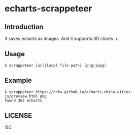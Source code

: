 # echarts-scrappeteer

## Introduction

It saves echarts as images. And it supports 3D charts :).

## Usage

```shell
$ scrappeteer [url|local file path] [png|jepg]
```

## Example

```
$ scrappeteer https://chfw.github.io/echarts-china-cities-js/preview.html png
Found 363 echarts
```

## LICENSE

ISC
